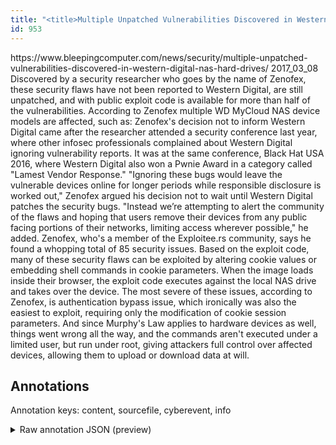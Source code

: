 ```yaml
---
title: "<title>Multiple Unpatched Vulnerabilities Discovered in Western Digital NAS Hard Drives</title>"
id: 953
---
```


<title>Multiple Unpatched Vulnerabilities Discovered in Western Digital NAS Hard Drives</title>
<source> https://www.bleepingcomputer.com/news/security/multiple-unpatched-vulnerabilities-discovered-in-western-digital-nas-hard-drives/ </source>
<date> 2017_03_08 </date>
<text>
Discovered by a security researcher who goes by the name of Zenofex, these security flaws have not been reported to Western Digital, are still unpatched, and with public exploit code is available for more than half of the vulnerabilities.
According to Zenofex multiple WD MyCloud NAS device models are affected, such as:
Zenofex's decision not to inform Western Digital came after the researcher attended a security conference last year, where other infosec professionals complained about Western Digital ignoring vulnerability reports.
It was at the same conference, Black Hat USA 2016, where Western Digital also won a Pwnie Award in a category called "Lamest Vendor Response."
"Ignoring these bugs would leave the vulnerable devices online for longer periods while responsible disclosure is worked out," Zenofex argued his decision not to wait until Western Digital patches the security bugs.
"Instead we’re attempting to alert the community of the flaws and hoping that users remove their devices from any public facing portions of their networks, limiting access wherever possible," he added.
Zenofex, who's a member of the Exploitee.rs community, says he found a whopping total of 85 security issues.
Based on the exploit code, many of these security flaws can be exploited by altering cookie values or embedding shell commands in cookie parameters.
When the image loads inside their browser, the exploit code executes against the local NAS drive and takes over the device.
The most severe of these issues, according to Zenofex, is authentication bypass issue, which ironically was also the easiest to exploit, requiring only the modification of cookie session parameters.
And since Murphy's Law applies to hardware devices as well, things went wrong all the way, and the commands aren't executed under a limited user, but run under root, giving attackers full control over affected devices, allowing them to upload or download data at will.
</text>



## Annotations

Annotation keys: content, sourcefile, cyberevent, info

<details>
<summary>Raw annotation JSON (preview)</summary>

```json
{
  "content": "Discovered by a security researcher who goes by the name of Zenofex, these security flaws have not been reported to Western Digital, are still unpatched, and with public exploit code is available for more than half of the vulnerabilities. According to Zenofex multiple WD MyCloud NAS device models are affected, such as: Zenofex's decision not to inform Western Digital came after the researcher attended a security conference last year, where other infosec professionals complained about Western Digital ignoring vulnerability reports. It was at the same conference, Black Hat USA 2016, where Western Digital also won a Pwnie Award in a category called \"Lamest Vendor Response.\" \"Ignoring these bugs would leave the vulnerable devices online for longer periods while responsible disclosure is worked out,\" Zenofex argued his decision not to wait until Western Digital patches the security bugs. \"Instead we\u2019re attempting to alert the community of the flaws and hoping that users remove their devices from any public facing portions of their networks, limiting access wherever possible,\" he added. Zenofex, who's a member of the Exploitee.rs community, says he found a whopping total of 85 security issues. Based on the exploit code, many of these security flaws can be exploited by altering cookie values or embedding shell commands in cookie parameters. When the image loads inside their browser, the exploit code executes against the local NAS drive and takes over the device. The most severe of these issues, according to Zenofex, is authentication bypass issue, which ironically was also the easiest to exploit, requiring only the modification of cookie session parameters. And since Murphy's Law applies to hardware devices as well, things went wrong all the way, and the commands aren't executed under a limited user, but run under root, giving attackers full control over affected devices, allowing them to upload or download data at will.",
  "sourcefile": "953.txt",
  "cyberevent": {
    "hopper": [
      {
        "index": 0,
        "relation": "Same",
        "events": [
          {
            "index": "E2",
            "type": "Vulnerability-related",
            "realis": "Other",
            "nugget": {
              "startOffset": 133,
              "index": "T4",
              "endOffset": 152,
              "text": "are still unpatched"
            },
            "argument": [
              {
                "index": "T32",
                "text": "the vulnerabilities",
                "endOffset": 237,
                "role": {
                  "type": "Vulnerability"
                },
                "startOffset": 218,
                "type": "Vulnerability"
              },
              {
                "index": "T5",
                "text": "public exploit code",
                "endOffset": 182,
                "role": {
                  "type": "Vulnerability"
                },
                "startOffset": 163,
                "type": "Vulnerability"
              }
            ],
            "subtype": "PatchVulnerability"
          },
          {
            "index": "E6",
            "type": "Vulnerability-related",
            "realis": "Other",
            "nugget": {
              "startOffset": 347,
              "index": "T14",
              "endOffset": 353,
              "text": "inform"
            },
            "argument": [
              {
                "index": "T15",
                "external_reference": {
                  "dbpediaURI": "http://dbpedia.org/resource/Western_Digital",
                  "wikidataid": "Q738770"
                },
                "endOffset": 369,
                "role": {
                  "type": "Vulnerable_System_Owner"
                },
                "text": "Western Digital",
                "startOffset": 354,
                "type": "Organization"
              },
              {
                "index": "T16",
                "text": "Zenof
```
</details>

